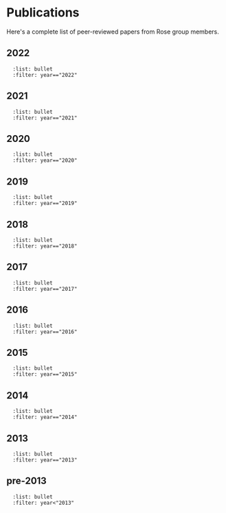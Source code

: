 # Publications

Here's a complete list of peer-reviewed papers from Rose group members.

## 2022

```{bibliography} rose_group_references.bib
  :list: bullet
  :filter: year=="2022"
```

## 2021

```{bibliography} rose_group_references.bib
  :list: bullet
  :filter: year=="2021"
```

## 2020

```{bibliography} rose_group_references.bib
  :list: bullet
  :filter: year=="2020"
```

## 2019

```{bibliography} rose_group_references.bib
  :list: bullet
  :filter: year=="2019"
```

## 2018

```{bibliography} rose_group_references.bib
  :list: bullet
  :filter: year=="2018"
```

## 2017

```{bibliography} rose_group_references.bib
  :list: bullet
  :filter: year=="2017"
```

## 2016

```{bibliography} rose_group_references.bib
  :list: bullet
  :filter: year=="2016"
```
## 2015

```{bibliography} rose_group_references.bib
  :list: bullet
  :filter: year=="2015"
```

## 2014

```{bibliography} rose_group_references.bib
  :list: bullet
  :filter: year=="2014"
```

## 2013

```{bibliography} rose_group_references.bib
  :list: bullet
  :filter: year=="2013"
```

## pre-2013

```{bibliography} rose_group_references.bib
  :list: bullet
  :filter: year<"2013"
```
